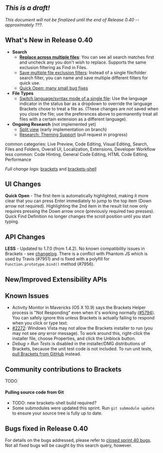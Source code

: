 _This is a draft!_
--------------------
_This document will not be finalized until the end of Release 0.40 -- approximately ???._

What's New in Release 0.40
--------------------------
* **Search**
    * **[Replace across multiple files](https://trello.com/c/NbNEOs4S/264-replace-across-multiple-files)**: You can see all search matches first and uncheck any you don't wish to replace. Supports the same exclusion filtering as Find in Files.
    * [Save multiple file exclusion filters](https://trello.com/c/4EQI1XwC/1137-2s-save-edit-multiple-different-file-exclusion-sets): Instead of a single file/folder search filter, you can name and save multiple different filters for quick use.
    * [Quick Open: many small bug fixes](https://github.com/adobe/brackets/pull/7227)
* **File Types**
    * [Switch language/syntax mode of a single file](https://github.com/adobe/brackets/pull/6409): Use the language indicator in the status bar as a dropdown to override the language Brackets chose to treat a file as. (These changes are _not_ saved when you close the file; use the preferences above to permanently treat all files with a certain extension as a different language).
* **Ongoing Research** (not implemented yet)
    * [Split view](https://trello.com/c/2DWV5tEX/1277-splitview-migrate-workingset-management-to-mainviewmanager) (early implementation on branch)
    * [Research: Theming Support](https://trello.com/c/LHhAcbcU/1260-c-editor-themes) (pull request in progress)

common categories: Live Preview, Code Editing, Visual Editing, Search, Files and Folders, Overall UI, Localization, Extensions, Developer Workflow
less common: Code Hinting, General Code Editing, HTML Code Editing, Performance

_Full change logs:_ [brackets](https://github.com/adobe/brackets/compare/sprint-39...sprint-40#commits_bucket) and [brackets-shell](https://github.com/adobe/brackets-shell/compare/sprint-39...sprint-40#commits_bucket)


UI Changes
----------
**Quick Open** - The first item is automatically highlighted, making it more clear that you can press Enter immediately to jump to the top item (Down arrow not required). Highlighting the 2nd item in the result list now only requires pressing the Down arrow once (previously required two presses). Quick Find Definition no longer changes the scroll position until you start typing.


API Changes
-----------
**LESS** - Updated to 1.7.0 (from 1.4.2). No known compatibility issues in Brackets - see [changelog](https://github.com/less/less.js/blob/master/CHANGELOG.md). There is a conflict with Phantom JS which is used by Travis (#7951) and is fixed with a polyfill for `Function.prototype.bind()` method (#7956).

New/Improved Extensibility APIs
-------------------------------


Known Issues
------------
* Activity Monitor in Mavericks (OS X 10.9) says the Brackets Helper process is "Not Responding" even when it's working normally ([#5794](https://github.com/adobe/brackets/issues/5794)). You can safely ignore this unless Brackets is actually failing to respond when you click or type text.
* [#2272](https://github.com/adobe/brackets/issues/2272): Windows Vista may not allow the Brackets installer to run (you may not see _any_ error message). To work around this, right-click the installer file, choose Properties, and click the Unblock button.
* _Debug > Run Tests_ is disabled in the installer/DMG distributions of Brackets, because the unit test code is not included. To run unit tests, [pull Brackets from GitHub](https://github.com/adobe/brackets/wiki/How-to-Hack-on-Brackets#wiki-getcode) instead.


Community contributions to Brackets
-----------------------------------
TODO

#### Pulling source code from Git
* TODO: new brackets-shell build required?
* Some submodules were updated this sprint. Run `git submodule update` to ensure your source tree is fully up to date.


Bugs fixed in Release 0.40
--------------------------
For details on the bugs addressed, please refer to [closed sprint 40 bugs](https://github.com/adobe/brackets/issues?labels=&milestone=28&state=closed). Not all fixed bugs will be caught by this search query, however.